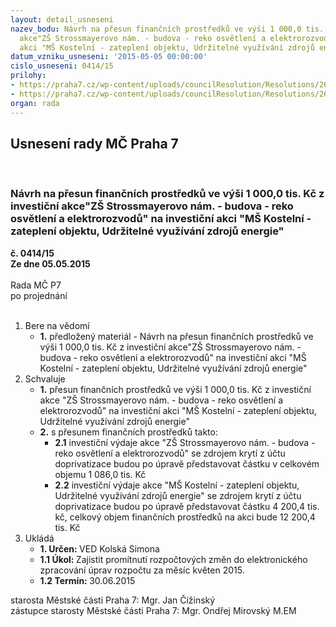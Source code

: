 ```yaml
---
layout: detail_usneseni
nazev_bodu: Návrh na přesun finančních prostředků ve výši 1 000,0 tis. Kč z investiční
  akce"ZŠ Strossmayerovo nám. - budova - reko osvětlení a elektrorozvodů" na investiční
  akci "MŠ Kostelní - zateplení objektu, Udržitelné využívání zdrojů energie"
datum_vzniku_usneseni: '2015-05-05 00:00:00'
cislo_usneseni: 0414/15
prilohy:
- https://praha7.cz/wp-content/uploads/councilResolution/Resolutions/26435/26-15-p%c5%99.1_d%c5%afvodov%c3%a1_zpr%c3%a1va.doc
- https://praha7.cz/wp-content/uploads/councilResolution/Resolutions/26435/26-15-is-ofi.pdf
organ: rada
---
```

<div id="ucUsn_pList" class="usn">
	<span><h2>Usnesení rady MČ Praha 7 </h2>
<br></span><div class="standBody">
<span><h3>Návrh na přesun finančních prostředků ve výši 1 000,0 tis. Kč z investiční akce"ZŠ Strossmayerovo nám. - budova - reko osvětlení a elektrorozvodů" na investiční akci "MŠ Kostelní - zateplení objektu, Udržitelné využívání zdrojů energie"</h3></span><div class="center">
		<strong>č. 0414/15</strong><br>
	</div>
<div class="center">
		<strong>Ze dne 05.05.2015</strong><br><br>
	</div>Rada MČ P7<br> po projednání<br><br><ol>
<li>Bere na vědomí<ul><li>
<strong>1.</strong> předložený materiál - Návrh na přesun finančních prostředků ve výši 1 000,0 tis. Kč z investiční akce"ZŠ Strossmayerovo nám. - budova - reko osvětlení a elektrorozvodů" na investiční akci "MŠ Kostelní - zateplení objektu, Udržitelné využívání zdrojů energie"</li></ul>
</li>
<li>Schvaluje<ul>
<li>
<strong>1.</strong> přesun finančních prostředků ve výši 1 000,0 tis. Kč z investiční akce  "ZŠ Strossmayerovo nám. - budova - reko osvětlení a elektrorozvodů" na investiční akci "MŠ Kostelní - zateplení objektu, Udržitelné využívání zdrojů energie"</li>
<li>
<strong>2.</strong> s přesunem finančních prostředků takto:<ul>
<li>
<strong>2.1</strong> investiční výdaje akce "ZŠ Strossmayerovo nám. - budova - reko osvětlení  a elektrorozvodů"  se zdrojem krytí z účtu doprivatizace budou po úpravě představovat částku v celkovém objemu 1 086,0  tis. Kč</li>
<li>
<strong>2.2</strong> investiční výdaje akce "MŠ Kostelní - zateplení objektu, Udržitelné využívání zdrojů energie" se zdrojem krytí z účtu doprivatizace  budou  po úpravě představovat částku 4 200,4 tis. kč,  celkový objem finančních prostředků na akci bude 12 200,4 tis. Kč        </li>
</ul>
</li>
</ul>
</li>
<li>Ukládá<ul>
<li>
<strong>1. Určen: </strong>VED Kolská Simona</li>
<li>
<strong>1.1 Úkol: </strong>Zajistit promítnutí rozpočtových změn do elektronického zpracování úprav rozpočtu za měsíc květen 2015.</li>
<li>
<strong>1.2 Termín: </strong>30.06.2015</li>
</ul>
</li>
</ol>starosta Městské části Praha 7: Mgr. Jan Čižinský<br>zástupce starosty Městské části Praha 7: Mgr. Ondřej Mirovský M.EM 
</div>
</div>